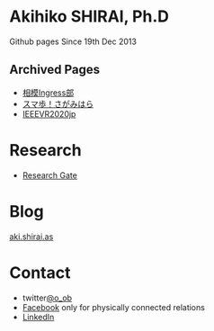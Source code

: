 # Akihiko SHIRAI, Ph.D

Github pages
Since 19th Dec 2013 

## Archived Pages
- [相模Ingress部](https://kaitas.github.io/sagami-ingress/)
- [スマ歩！さがみはら](https://kaitas.github.io/sumaho-sagamihara/)
- [IEEEVR2020jp](https://kaitas.github.io/IEEEVR2020jp/)

# Research

- [Research Gate](https://www.researchgate.net/profile/Akihiko_Shirai)

# Blog

[aki.shirai.as](http://aki.shirai.as/)

# Contact

- twitter[@o_ob](https://twitter.com/o_ob)
- [Facebook](https://www.facebook.com/aquihiko) only for physically connected relations
- [LinkedIn](https://www.linkedin.com/in/akihiko-shirai/)
